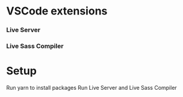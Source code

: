 # VSCode extensions
### Live Server
### Live Sass Compiler

# Setup
Run yarn to install packages
Run Live Server and Live Sass Compiler

